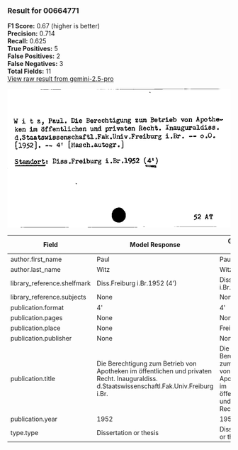### Result for 00664771
**F1 Score:** 0.67 (higher is better)<br>**Precision:** 0.714<br>**Recall:** 0.625<br>**True Positives:** 5<br>**False Positives:** 2<br>**False Negatives:** 3<br>**Total Fields:** 11<br>[View raw result from gemini-2.5-pro](https://github.com/RISE-UNIBAS/humanities_data_benchmark/blob/main/results/2025-09-02/T0155/request_T0155_00664771.json)

<img src="https://github.com/RISE-UNIBAS/humanities_data_benchmark/blob/main/benchmarks/zettelkatalog/images/00664771.jpg?raw=true" alt="00664771" width="600px">

| Field | Model Response | Ground Truth | Fuzzy Score | Match |
|-------|----------------|--------------|-------------|-------|
| author.first_name | Paul | Paul | 1.000 | ✅ |
| author.last_name | Witz | Witz | 1.000 | ✅ |
| library_reference.shelfmark | Diss.Freiburg i.Br.1952 (4') | Diss.Freiburg i.Br.1952 | 0.902 | ❌ |
| library_reference.subjects | None | None | 1.000 | ✅ |
| publication.format | 4' | 4' | 1.000 | ✅ |
| publication.pages | None | None | 1.000 | ✅ |
| publication.place | None | Freiburg i.Br. | 0.000 | ❌ |
| publication.publisher | None | None | 1.000 | ✅ |
| publication.title | Die Berechtigung zum Betrieb von Apotheken im öffentlichen und privaten Recht. Inauguraldiss. d.Staatswissenschaftl.Fak.Univ.Freiburg i.Br. | Die Berechtigung zum Betrieb von Apotheken im öffentlichen und privaten Recht | 0.713 | ❌ |
| publication.year | 1952 | 1952 | 1.000 | ✅ |
| type.type | Dissertation or thesis | Dissertation or thesis | 1.000 | ✅ |
